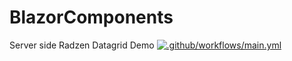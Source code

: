 # BlazorComponents
Server side Radzen Datagrid Demo
[![.github/workflows/main.yml](https://github.com/SandipVilekarValtech/BlazorComponents/actions/workflows/main.yml/badge.svg)](https://github.com/SandipVilekarValtech/BlazorComponents/actions/workflows/main.yml)
